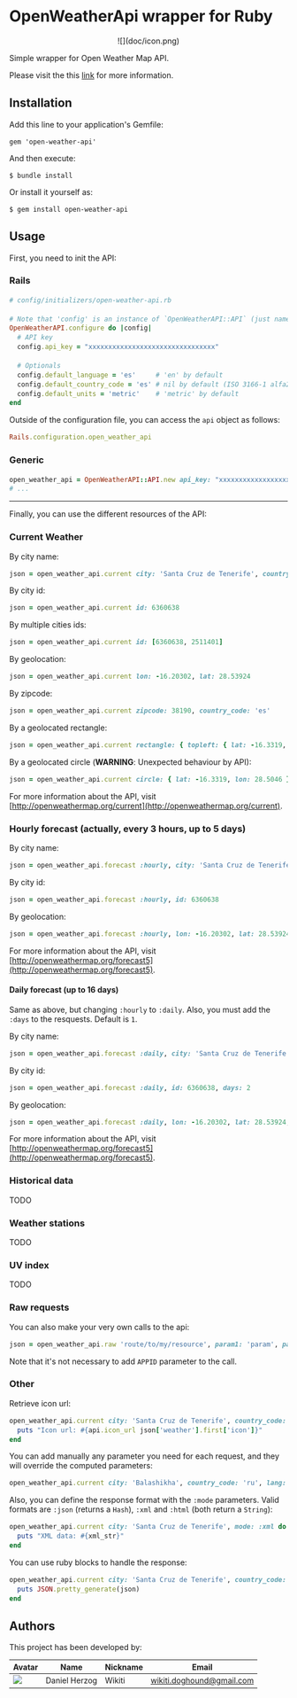 # OpenWeatherApi wrapper for Ruby

<div align="center">
![](doc/icon.png)
<div align="left">

Simple wrapper for Open Weather Map API.

Please visit the this [link](http://openweathermap.org/api) for more information.

## Installation

Add this line to your application's Gemfile:

    gem 'open-weather-api'

And then execute:

    $ bundle install

Or install it yourself as:

    $ gem install open-weather-api

## Usage

First, you need to init the API:

### Rails

```ruby
# config/initializers/open-weather-api.rb

# Note that 'config' is an instance of `OpenWeatherAPI::API` (just name it as you like).
OpenWeatherAPI.configure do |config|
  # API key
  config.api_key = "xxxxxxxxxxxxxxxxxxxxxxxxxxxxxxxx"

  # Optionals
  config.default_language = 'es'     # 'en' by default
  config.default_country_code = 'es' # nil by default (ISO 3166-1 alfa2)
  config.default_units = 'metric'    # 'metric' by default
end
```

Outside of the configuration file, you can access the `api` object as follows:

````ruby
Rails.configuration.open_weather_api
````

### Generic

```ruby
open_weather_api = OpenWeatherAPI::API.new api_key: "xxxxxxxxxxxxxxxxxxxxxxxxxxxxxxxx", default_language: 'es', default_units: 'metric', default_country_code: 'es'
# ...
```

----------------------------

Finally, you can use the different resources of the API:

### Current Weather

By city name:

````ruby
json = open_weather_api.current city: 'Santa Cruz de Tenerife', country_code: 'es'
````

By city id:

````ruby
json = open_weather_api.current id: 6360638
````

By multiple cities ids:

````ruby
json = open_weather_api.current id: [6360638, 2511401]
````

By geolocation:

````ruby
json = open_weather_api.current lon: -16.20302, lat: 28.53924
````

By zipcode:

````ruby
json = open_weather_api.current zipcode: 38190, country_code: 'es'
````

By a geolocated rectangle:

````ruby
json = open_weather_api.current rectangle: { topleft: { lat: -16.3319, lon: 28.5046 }, bottomright: { lat: -16.1972, lon: 28.4400}, zoom: 10 }
````

By a geolocated circle (**WARNING**: Unexpected behaviour by API):

````ruby
json = open_weather_api.current circle: { lat: -16.3319, lon: 28.5046 }, cities_count: 2
````

For more information about the API, visit [http://openweathermap.org/current](http://openweathermap.org/current).

### Hourly forecast (actually, every 3 hours, up to 5 days)

By city name:

````ruby
json = open_weather_api.forecast :hourly, city: 'Santa Cruz de Tenerife', country_code: 'es'
````

By city id:

````ruby
json = open_weather_api.forecast :hourly, id: 6360638
````

By geolocation:

````ruby
json = open_weather_api.forecast :hourly, lon: -16.20302, lat: 28.53924
````

For more information about the API, visit [http://openweathermap.org/forecast5](http://openweathermap.org/forecast5).

#### Daily forecast (up to 16 days)

Same as above, but changing `:hourly` to `:daily`. Also, you must add the `:days` to the resquests. Default is `1`.

By city name:

````ruby
json = open_weather_api.forecast :daily, city: 'Santa Cruz de Tenerife', country_code: 'es', days: 2
````

By city id:

````ruby
json = open_weather_api.forecast :daily, id: 6360638, days: 2
````

By geolocation:

````ruby
json = open_weather_api.forecast :daily, lon: -16.20302, lat: 28.53924, days: 2
````

For more information about the API, visit [http://openweathermap.org/forecast5](http://openweathermap.org/forecast5).

### Historical data

TODO

### Weather stations

TODO

### UV index

TODO

### Raw requests

You can also make your very own calls to the api:

````ruby
json = open_weather_api.raw 'route/to/my/resource', param1: 'param', param2: 'param', lang: 'es'
````

Note that it's not necessary to add `APPID` parameter to the call.

### Other

Retrieve icon url:

````ruby
open_weather_api.current city: 'Santa Cruz de Tenerife', country_code: 'es' do |json|
  puts "Icon url: #{api.icon_url json['weather'].first['icon']}"
end
````

You can add manually any parameter you need for each request, and they will override the computed parameters:

````ruby
open_weather_api.current city: 'Balashikha', country_code: 'ru', lang: 'ru', mypara: 'param'
````

Also, you can define the response format with the `:mode` parameters. Valid formats are `:json` (returns a `Hash`), `:xml` and `:html` (both return a `String`):

````ruby
open_weather_api.current city: 'Santa Cruz de Tenerife', mode: :xml do |xml_str|
  puts "XML data: #{xml_str}"
end
````

You can use ruby blocks to handle the response:

````ruby
open_weather_api.current city: 'Santa Cruz de Tenerife', country_code: 'es', mode: :json do |json|
  puts JSON.pretty_generate(json)
end
````

## Authors ##

This project has been developed by:

| Avatar | Name | Nickname | Email |
| ------- | ------------- | --------- | ------------------ |
| ![](http://www.gravatar.com/avatar/2ae6d81e0605177ba9e17b19f54e6b6c.jpg?s=64)  | Daniel Herzog | Wikiti | [wikiti.doghound@gmail.com](mailto:wikiti.doghound@gmail.com) |
